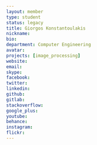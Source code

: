 ```yaml
---
layout: member
type: student
status: legacy
title: Giorgos Konstantoulakis
nickname:
bio:
department: Computer Engineering
avatar:
projects: [image_processing]
website:
email:
skype:
facebook:
twitter:
linkedin:
github:
gitlab:
stackoverflow:
google_plus:
youtube:
behance:
instagram:
flickr:
---
```

